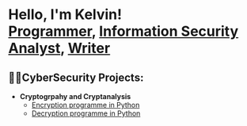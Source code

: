 <h1>Hello, I'm Kelvin! <br/><a href="https://github.com/jogamel">Programmer</a>, <a href="https://www.linkedin.com/in/kgyahaya">Information Security Analyst</a>, <a href="#">Writer</a></h1>

<h2>👨‍💻CyberSecurity Projects: </h2>

- <b>Cryptogrpahy and Cryptanalysis</b>
  - [Encryption programme in Python](https://github.com/jogamel/substitution_cipher_encryption)
  - [Decryption programme in Python](https://github.com/jogamel/substitution_cipher_decryption)




